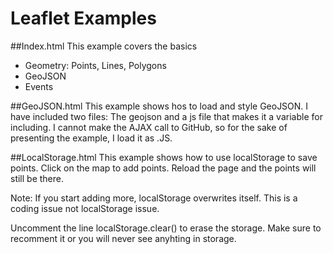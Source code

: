 Leaflet Examples
======================

##Index.html
This  example covers the basics

* Geometry: Points, Lines, Polygons
* GeoJSON
* Events

##GeoJSON.html
This example shows hos to load and style GeoJSON. I have included two files: The geojson and a js file that makes it a variable for including. I cannot make the AJAX call to GitHub, so for the sake of presenting the example, I load it as .JS.

##LocalStorage.html
This example shows how to use localStorage to save points. Click on the map to add points. Reload the page and the points will still be there. 

Note: If you start adding more, localStorage overwrites itself. This is a coding issue not localStorage issue.

Uncomment the line localStorage.clear() to erase the storage. Make sure to recomment it or you will never see anyhting in storage.
